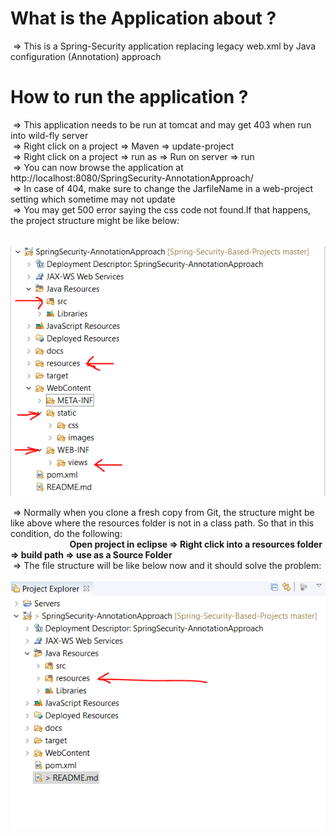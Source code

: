 # What is the Application about ? </br>
&nbsp;=> This is a Spring-Security application replacing legacy web.xml by Java configuration (Annotation) approach </br>

# How to run the application ? </br>
&nbsp;=> This application needs to be run at tomcat and may get 403 when run into wild-fly server </br>
&nbsp;=> Right click on a project => Maven => update-project</br>
&nbsp;=> Right click on a project => run as => Run on server => run </br>
&nbsp;=> You can now browse the application at http://localhost:8080/SpringSecurity-AnnotationApproach/ </br>
&nbsp;=> In case of 404, make sure to change the JarfileName in a web-project setting which sometime may not update</br>
&nbsp;=> You may get 500 error saying the css code not found.If that happens, the project structure might be like below:</br></br>
&nbsp;&nbsp;&nbsp;&nbsp;&nbsp;&nbsp;&nbsp;&nbsp;&nbsp;&nbsp;&nbsp;&nbsp;&nbsp;&nbsp;&nbsp;&nbsp;&nbsp;&nbsp;&nbsp;&nbsp;
              ![./docs/Project_View.PNG](./docs/Project_View.PNG) <br/>
              
&nbsp;=> Normally when you clone a fresh copy from Git, the structure might be like above where the resources folder is not in a class path. So that in this condition, do the following: </br>
&nbsp;&nbsp;&nbsp;&nbsp;&nbsp;&nbsp;&nbsp;&nbsp;&nbsp;&nbsp;&nbsp;&nbsp;&nbsp;&nbsp;&nbsp;&nbsp;&nbsp;&nbsp;&nbsp;&nbsp;&nbsp;&nbsp;&nbsp;&nbsp;<strong>Open project in eclipse => Right click into a resources folder => build path => use as a Source Folder</strong> </br>
&nbsp;=> The file structure will be like below now and it should solve the problem:</br>
&nbsp;&nbsp;&nbsp;&nbsp;&nbsp;&nbsp;&nbsp;&nbsp;&nbsp;&nbsp;&nbsp;&nbsp;&nbsp;&nbsp;&nbsp;&nbsp;&nbsp;&nbsp;&nbsp;&nbsp;
              ![./docs/Project_View_After_Change.PNG](./docs/Project_View_After_Change.PNG) <br/>
